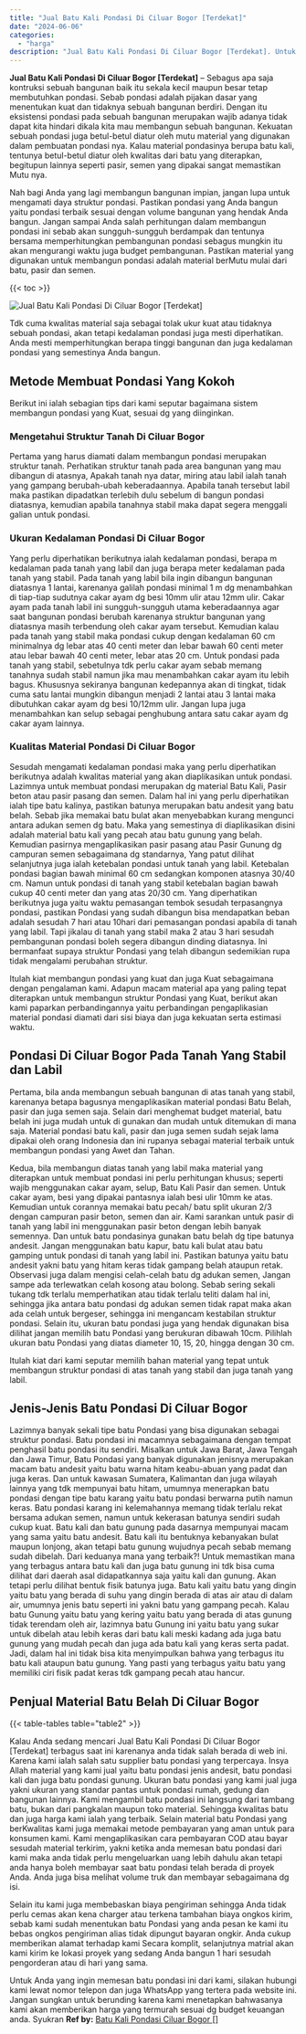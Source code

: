 ```yaml
---
title: "Jual Batu Kali Pondasi Di Ciluar Bogor [Terdekat]"
date: "2024-06-06"
categories: 
  - "harga"
description: "Jual Batu Kali Pondasi Di Ciluar Bogor [Terdekat]. Untuk Anda yang ingin memesan batu pondasi ini dari kami, silakan hubungi kami lewat nomor telepon dan jug..."
---
```


**Jual Batu Kali Pondasi Di Ciluar Bogor \[Terdekat\]** – Sebagus apa saja kontruksi sebuah bangunan baik itu sekala kecil maupun besar tetap membutuhkan pondasi. Sebab pondasi adalah pijakan dasar yang menentukan kuat dan tidaknya sebuah bangunan berdiri. Dengan itu eksistensi pondasi pada sebuah bangunan merupakan wajib adanya tidak dapat kita hindari dikala kita mau membangun sebuah bangunan. Kekuatan sebuah pondasi juga betul-betul diatur oleh mutu material yang digunakan dalam pembuatan pondasi nya. Kalau material pondasinya berupa batu kali, tentunya betul-betul diatur oleh kwalitas dari batu yang diterapkan, begitupun lainnya seperti pasir, semen yang dipakai sangat memastikan Mutu nya.

Nah bagi Anda yang lagi membangun bangunan impian, jangan lupa untuk mengamati daya struktur pondasi. Pastikan pondasi yang Anda bangun yaitu pondasi terbaik sesuai dengan volume bangunan yang hendak Anda bangun. Jangan sampai Anda salah perhitungan dalam membangun pondasi ini sebab akan sungguh-sungguh berdampak dan tentunya bersama memperhitungkan pembangunan pondasi sebagus mungkin itu akan mengurangi waktu juga budget pembangunan. Pastikan material yang digunakan untuk membangun pondasi adalah material berMutu mulai dari batu, pasir dan semen.

{{< toc >}}

![Jual Batu Kali Pondasi Di Ciluar Bogor [Terdekat]](/images/jual-batu-kali-18.png)

Tdk cuma kwalitas material saja sebagai tolak ukur kuat atau tidaknya sebuah pondasi, akan tetapi kedalaman pondasi juga mesti diperhatikan. Anda mesti memperhitungkan berapa tinggi bangunan dan juga kedalaman pondasi yang semestinya Anda bangun.

## Metode Membuat Pondasi Yang Kokoh

Berikut ini ialah sebagian tips dari kami seputar bagaimana sistem membangun pondasi yang Kuat, sesuai dg yang diinginkan.

### Mengetahui Struktur Tanah Di Ciluar Bogor

Pertama yang harus diamati dalam membangun pondasi merupakan struktur tanah. Perhatikan struktur tanah pada area bangunan yang mau dibangun di atasnya, Apakah tanah nya datar, miring atau labil ialah tanah yang gampang berubah-ubah keberadaannya. Apabila tanah tersebut labil maka pastikan dipadatkan terlebih dulu sebelum di bangun pondasi diatasnya, kemudian apabila tanahnya stabil maka dapat segera menggali galian untuk pondasi.

### Ukuran Kedalaman Pondasi Di Ciluar Bogor

Yang perlu diperhatikan berikutnya ialah kedalaman pondasi, berapa m kedalaman pada tanah yang labil dan juga berapa meter kedalaman pada tanah yang stabil. Pada tanah yang labil bila ingin dibangun bangunan diatasnya 1 lantai, karenanya galilah pondasi minimal 1 m dg menambahkan di tiap-tiap sudutnya cakar ayam dg besi 10mm ulir atau 12mm ulir. Cakar ayam pada tanah labil ini sungguh-sungguh utama keberadaannya agar saat bangunan pondasi berubah karenanya struktur bangunan yang diatasnya masih terbendung oleh cakar ayam tersebut. Kemudian kalau pada tanah yang stabil maka pondasi cukup dengan kedalaman 60 cm minimalnya dg lebar atas 40 centi meter dan lebar bawah 60 centi meter atau lebar bawah 40 centi meter, lebar atas 20 cm. Untuk pondasi pada tanah yang stabil, sebetulnya tdk perlu cakar ayam sebab memang tanahnya sudah stabil namun jika mau menambahkan cakar ayam itu lebih bagus. Khususnya sekiranya bangunan kedepannya akan di tingkat, tidak cuma satu lantai mungkin dibangun menjadi 2 lantai atau 3 lantai maka dibutuhkan cakar ayam dg besi 10/12mm ulir. Jangan lupa juga menambahkan kan selup sebagai penghubung antara satu cakar ayam dg cakar ayam lainnya.

### Kualitas Material Pondasi Di Ciluar Bogor

Sesudah mengamati kedalaman pondasi maka yang perlu diperhatikan berikutnya adalah kwalitas material yang akan diaplikasikan untuk pondasi. Lazimnya untuk membuat pondasi merupakan dg material Batu Kali, Pasir beton atau pasir pasang dan semen. Dalam hal ini yang perlu diperhatikan ialah tipe batu kalinya, pastikan batunya merupakan batu andesit yang batu belah. Sebab jika memakai batu bulat akan menyebabkan kurang mengunci antara adukan semen dg batu. Maka yang semestinya di diaplikasikan disini adalah material batu kali yang pecah atau batu gunung yang belah. Kemudian pasirnya mengaplikasikan pasir pasang atau Pasir Gunung dg campuran semen sebagaimana dg standarnya, Yang patut dilihat selanjutnya juga ialah ketebalan pondasi untuk tanah yang labil. Ketebalan pondasi bagian bawah minimal 60 cm sedangkan komponen atasnya 30/40 cm. Namun untuk pondasi di tanah yang stabil ketebalan bagian bawah cukup 40 centi meter dan yang atas 20/30 cm. Yang diperhatikan berikutnya juga yaitu waktu pemasangan tembok sesudah terpasangnya pondasi, pastikan Pondasi yang sudah dibangun bisa mendapatkan beban adalah sesudah 7 hari atau 10hari dari pemasangan pondasi apabila di tanah yang labil. Tapi jikalau di tanah yang stabil maka 2 atau 3 hari sesudah pembangunan pondasi boleh segera dibangun dinding diatasnya. Ini bermanfaat supaya struktur Pondasi yang telah dibangun sedemikian rupa tidak mengalami perubahan struktur.

Itulah kiat membangun pondasi yang kuat dan juga Kuat sebagaimana dengan pengalaman kami. Adapun macam material apa yang paling tepat diterapkan untuk membangun struktur Pondasi yang Kuat, berikut akan kami paparkan perbandingannya yaitu perbandingan pengaplikasian material pondasi diamati dari sisi biaya dan juga kekuatan serta estimasi waktu.

## Pondasi Di Ciluar Bogor Pada Tanah Yang Stabil dan Labil

Pertama, bila anda membangun sebuah bangunan di atas tanah yang stabil, karenanya betapa bagusnya mengaplikasikan material pondasi Batu Belah, pasir dan juga semen saja. Selain dari menghemat budget material, batu belah ini juga mudah untuk di gunakan dan mudah untuk ditemukan di mana saja. Material pondasi batu kali, pasir dan juga semen sudah sejak lama dipakai oleh orang Indonesia dan ini rupanya sebagai material terbaik untuk membangun pondasi yang Awet dan Tahan.

Kedua, bila membangun diatas tanah yang labil maka material yang diterapkan untuk membuat pondasi ini perlu perhitungan khusus; seperti wajib menggunakan cakar ayam, selup, Batu Kali Pasir dan semen. Untuk cakar ayam, besi yang dipakai pantasnya ialah besi ulir 10mm ke atas. Kemudian untuk corannya memakai batu pecah/ batu split ukuran 2/3 dengan campuran pasir beton, semen dan air. Kami sarankan untuk pasir di tanah yang labil ini menggunakan pasir beton dengan lebih banyak semennya. Dan untuk batu pondasinya gunakan batu belah dg tipe batunya andesit. Jangan menggunakan batu kapur, batu kali bulat atau batu gamping untuk pondasi di tanah yang labil ini. Pastikan batunya yaitu batu andesit yakni batu yang hitam keras tidak gampang belah ataupun retak. Observasi juga dalam mengisi celah-celah batu dg adukan semen, Jangan sampe ada terlewatkan celah kosong atau bolong. Sebab sering sekali tukang tdk terlalu memperhatikan atau tidak terlalu teliti dalam hal ini, sehingga jika antara batu pondasi dg adukan semen tidak rapat maka akan ada celah untuk bergeser, sehingga ini mengancam kestabilan struktur pondasi. Selain itu, ukuran batu pondasi juga yang hendak digunakan bisa dilihat jangan memilih batu Pondasi yang berukuran dibawah 10cm. Pilihlah ukuran batu Pondasi yang diatas diameter 10, 15, 20, hingga dengan 30 cm.

Itulah kiat dari kami seputar memilih bahan material yang tepat untuk membangun struktur pondasi di atas tanah yang stabil dan juga tanah yang labil.

## Jenis-Jenis Batu Pondasi Di Ciluar Bogor

Lazimnya banyak sekali tipe batu Pondasi yang bisa digunakan sebagai struktur pondasi. Batu pondasi ini macamnya sebagaimana dengan tempat penghasil batu pondasi itu sendiri. Misalkan untuk Jawa Barat, Jawa Tengah dan Jawa Timur, Batu Pondasi yang banyak digunakan jenisnya merupakan macam batu andesit yaitu batu warna hitam keabu-abuan yang padat dan juga keras. Dan untuk kawasan Sumatera, Kalimantan dan juga wilayah lainnya yang tdk mempunyai batu hitam, umumnya menerapkan batu pondasi dengan tipe batu karang yaitu batu pondasi berwarna putih namun keras. Batu pondasi karang ini kelemahannya memang tidak terlalu rekat bersama adukan semen, namun untuk kekerasan batunya sendiri sudah cukup kuat. Batu kali dan batu gunung pada dasarnya mempunyai macam yang sama yaitu batu andesit. Batu kali itu bentuknya kebanyakan bulat maupun lonjong, akan tetapi batu gunung wujudnya pecah sebab memang sudah dibelah. Dari keduanya mana yang terbaik?! Untuk memastikan mana yang terbagus antara batu kali dan juga batu gunung ini tdk bisa cuma dilihat dari daerah asal didapatkannya saja yaitu kali dan gunung. Akan tetapi perlu dilihat bentuk fisik batunya juga. Batu kali yaitu batu yang dingin yaitu batu yang berada di suhu yang dingin berada di atas air atau di dalam air, umumnya jenis batu seperti ini yakni batu yang gampang pecah. Kalau batu Gunung yaitu batu yang kering yaitu batu yang berada di atas gunung tidak terendam oleh air, lazimnya batu Gunung ini yaitu batu yang sukar untuk dibelah atau lebih keras dari batu kali meski kadang ada juga batu gunung yang mudah pecah dan juga ada batu kali yang keras serta padat. Jadi, dalam hal ini tidak bisa kita menyimpulkan bahwa yang terbagus itu batu kali ataupun batu gunung. Yang pasti yang terbagus yaitu batu yang memiliki ciri fisik padat keras tdk gampang pecah atau hancur.

## Penjual Material Batu Belah Di Ciluar Bogor

{{< table-tables table="table2" >}}

Kalau Anda sedang mencari Jual Batu Kali Pondasi Di Ciluar Bogor \[Terdekat\] terbagus saat ini karenanya anda tidak salah berada di web ini. Karena kami ialah salah satu supplier batu pondasi yang terpercaya. Insya Allah material yang kami jual yaitu batu pondasi jenis andesit, batu pondasi kali dan juga batu pondasi gunung. Ukuran batu pondasi yang kami jual juga yakni ukuran yang standar pantas untuk pondasi rumah, gedung dan bangunan lainnya. Kami mengambil batu pondasi ini langsung dari tambang batu, bukan dari pangkalan maupun toko material. Sehingga kwalitas batu dan juga harga kami ialah yang terbaik. Selain material batu Pondasi yang berKwalitas kami juga memakai metode pembayaran yang aman untuk para konsumen kami. Kami mengaplikasikan cara pembayaran COD atau bayar sesudah material terkirim, yakni ketika anda memesan batu pondasi dari kami maka anda tidak perlu mengeluarkan uang lebih dahulu akan tetapi anda hanya boleh membayar saat batu pondasi telah berada di proyek Anda. Anda juga bisa melihat volume truk dan membayar sebagaimana dg isi.

Selain itu kami juga membebaskan biaya pengiriman sehingga Anda tidak perlu cemas akan kena charger atau terkena tambahan biaya ongkos kirim, sebab kami sudah menentukan batu Pondasi yang anda pesan ke kami itu bebas ongkos pengiriman alias tidak dipungut bayaran ongkir. Anda cukup memberikan alamat terhadap kami Secara komplit, selanjutnya matrial akan kami kirim ke lokasi proyek yang sedang Anda bangun 1 hari sesudah pengorderan atau di hari yang sama.

Untuk Anda yang ingin memesan batu pondasi ini dari kami, silakan hubungi kami lewat nomor telepon dan juga WhatsApp yang tertera pada website ini. Jangan sungkan untuk berunding karena kami menetapkan bahwasanya kami akan memberikan harga yang termurah sesuai dg budget keuangan anda. Syukran
**Ref by:** [Batu Kali Pondasi Ciluar Bogor []](https://id.wikipedia.org/wiki/Batu)

